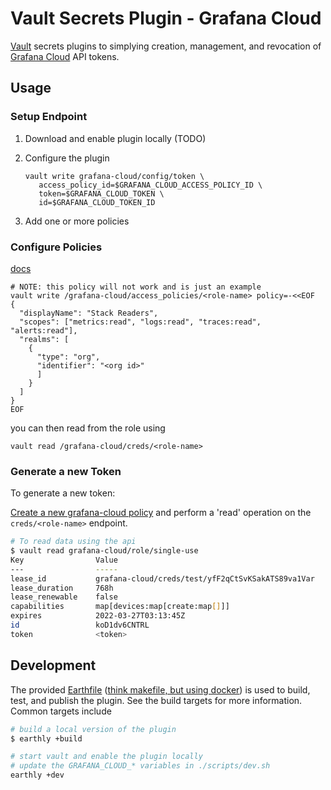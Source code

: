 # Vault Secrets Plugin - Grafana Cloud

[Vault][vault] secrets plugins to simplying creation, management, and
revocation of [Grafana Cloud](https://grafana.com/docs/grafana-cloud/developer-resources/api-reference/cloud-api) API tokens.

## Usage

### Setup Endpoint

1. Download and enable plugin locally (TODO)

2. Configure the plugin

   ```
   vault write grafana-cloud/config/token \
      access_policy_id=$GRAFANA_CLOUD_ACCESS_POLICY_ID \
      token=$GRAFANA_CLOUD_TOKEN \
      id=$GRAFANA_CLOUD_TOKEN_ID
   ```

3. Add one or more policies

### Configure Policies
[docs](https://grafana.com/docs/grafana-cloud/developer-resources/api-reference/cloud-api/#create-an-access-policy)

```
# NOTE: this policy will not work and is just an example
vault write /grafana-cloud/access_policies/<role-name> policy=-<<EOF
{
  "displayName": "Stack Readers",
  "scopes": ["metrics:read", "logs:read", "traces:read", "alerts:read"],
  "realms": [
    {
      "type": "org",
      "identifier": "<org id>"
      ]
    }
  ]
}
EOF
```

you can then read from the role using

```
vault read /grafana-cloud/creds/<role-name>
```

### Generate a new Token

To generate a new token:

[Create a new grafana-cloud policy](#configure-policies) and perform a 'read' operation on the `creds/<role-name>` endpoint.

```bash
# To read data using the api
$ vault read grafana-cloud/role/single-use
Key                Value
---                -----
lease_id           grafana-cloud/creds/test/yfF2qCtSvKSakATS89va1Var
lease_duration     768h
lease_renewable    false
capabilities       map[devices:map[create:map[]]]
expires            2022-03-27T03:13:45Z
id                 koD1dv6CNTRL
token              <token>
```

## Development

The provided [Earthfile] ([think makefile, but using
docker](https://earthly.dev)) is used to build, test, and publish the plugin.
See the build targets for more information. Common targets include

```bash
# build a local version of the plugin
$ earthly +build

# start vault and enable the plugin locally
# update the GRAFANA_CLOUD_* variables in ./scripts/dev.sh
earthly +dev
```

[vault]: https://www.vaultproject.io/
[earthfile]: ./Earthfile

